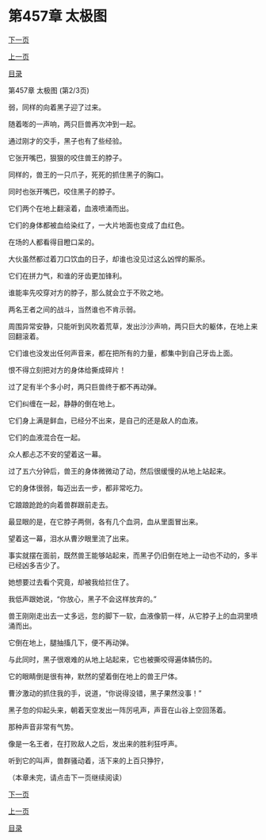 <h1>第457章   太极图</h1>
            <div><p><a href="./1370_%E7%AC%AC457%E7%AB%A0_%E5%A4%AA%E6%9E%81%E5%9B%BE.md">下一页</a></p><p><a href="./1368_%E7%AC%AC457%E7%AB%A0_%E5%A4%AA%E6%9E%81%E5%9B%BE.md">上一页</a></p><p><a href="../">目录</a></p></div>
            <div><p>第457章   太极图 (第2/3页)</p><p>弱，同样的向着黑子迎了过来。</p><p>随着嘭的一声响，两只巨兽再次冲到一起。</p><p>通过刚才的交手，黑子也有了些经验。</p><p>它张开嘴巴，狠狠的咬住兽王的脖子。</p><p>同样的，兽王的一只爪子，死死的抓住黑子的胸口。</p><p>同时也张开嘴巴，咬住黑子的脖子。</p><p>它们两个在地上翻滚着，血液喷涌而出。</p><p>它们的身体都被血给染红了，一大片地面也变成了血红色。</p><p>在场的人都看得目瞪口呆的。</p><p>大伙虽然都过着刀口饮血的日子，却谁也没见过这么凶悍的厮杀。</p><p>它们在拼力气，和谁的牙齿更加锋利。</p><p>谁能率先咬穿对方的脖子，那么就会立于不败之地。</p><p>两名王者之间的战斗，当然谁也不肯示弱。</p><p>周围异常安静，只能听到风吹着荒草，发出沙沙声响，两只巨大的躯体，在地上来回翻滚着。</p><p>它们谁也没发出任何声音来，都在把所有的力量，都集中到自己牙齿上面。</p><p>恨不得立刻把对方的身体给撕成碎片！</p><p>过了足有半个多小时，两只巨兽终于都不再动弹。</p><p>它们纠缠在一起，静静的倒在地上。</p><p>它们身上满是鲜血，已经分不出来，是自己的还是敌人的血液。</p><p>它们的血液混合在一起。</p><p>众人都忐忑不安的望着这一幕。</p><p>过了五六分钟后，兽王的身体微微动了动，然后很缓慢的从地上站起来。</p><p>它的身体很弱，每迈出去一步，都非常吃力。</p><p>它踉踉跄跄的向着兽群跟前走去。</p><p>最显眼的是，在它脖子两侧，各有几个血洞，血从里面冒出来。</p><p>望着这一幕，泪水从曹汐眼里流了出来。</p><p>事实就摆在面前，既然兽王能够站起来，而黑子仍旧倒在地上一动也不动的，多半已经凶多吉少了。</p><p>她想要过去看个究竟，却被我给拦住了。</p><p>我低声跟她说，“你放心，黑子不会这样放弃的。”</p><p>兽王刚刚走出去一丈多远，忽的脚下一软，血液像箭一样，从它脖子上的血洞里喷涌而出。</p><p>它倒在地上，腿抽搐几下，便不再动弹。</p><p>与此同时，黑子很艰难的从地上站起来，它也被撕咬得遍体鳞伤的。</p><p>它的眼睛倒是很有神，默然的望着倒在地上的兽王尸体。</p><p>曹汐激动的抓住我的手，说道，“你说得没错，黑子果然没事！”</p><p>黑子忽的仰起头来，朝着天空发出一阵厉吼声，声音在山谷上空回荡着。</p><p>那种声音非常有气势。</p><p>像是一名王者，在打败敌人之后，发出来的胜利狂呼声。</p><p>听到它的叫声，兽群骚动着，活下来的上百只狰狞，</p><p>（本章未完，请点击下一页继续阅读）</p></div>
            <div><p><a href="./1370_%E7%AC%AC457%E7%AB%A0_%E5%A4%AA%E6%9E%81%E5%9B%BE.md">下一页</a></p><p><a href="./1368_%E7%AC%AC457%E7%AB%A0_%E5%A4%AA%E6%9E%81%E5%9B%BE.md">上一页</a></p><p><a href="../">目录</a></p></div>